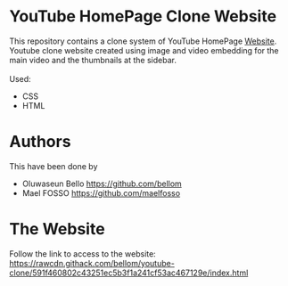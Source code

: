 # YouTube HomePage Clone Website

This repository contains a clone system of YouTube HomePage [Website](https://youtube.com).
Youtube clone website created using  image and video embedding for the main video and the thumbnails at the sidebar.
<br><br>
Used:
* CSS
* HTML

# Authors
This have been done by
* Oluwaseun Bello https://github.com/bellom
* Mael FOSSO https://github.com/maelfosso

# The Website
Follow the link to access to the website:
https://rawcdn.githack.com/bellom/youtube-clone/591f460802c43251ec5b3f1a241cf53ac467129e/index.html
